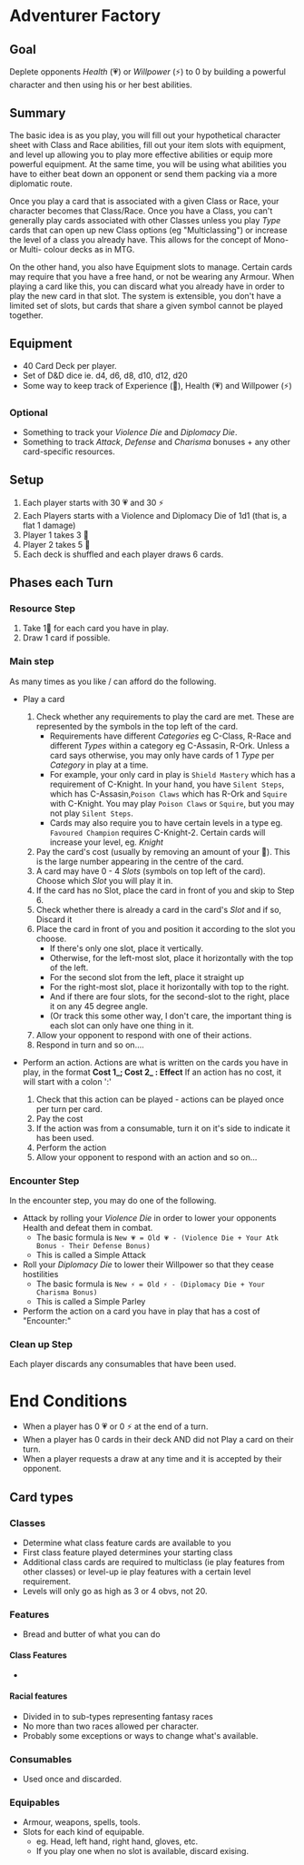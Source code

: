 # Adventurer Factory

## Goal
Deplete opponents _Health_ (💗) or _Willpower_ (⚡) to 0 by building a powerful character and then using his or her best abilities.

## Summary
The basic idea is as you play, you will fill out your hypothetical character sheet with Class and Race abilities, fill out your item slots with equipment, and level up allowing you to play more effective abilities or equip more powerful equipment. At the same time, you will be using what abilities you have to either beat down an opponent or send them packing via a more diplomatic route.

Once you play a card that is associated with a given Class or Race, your character becomes that Class/Race. Once you have a Class, you can't generally play cards associated with other Classes unless you play _Type_ cards that can open up new Class options (eg "Multiclassing") or increase the level of a class you already have. This allows for the concept of Mono- or Multi- colour decks as in MTG.

On the other hand, you also have Equipment slots to manage.  Certain cards may require that you have a free hand, or not be wearing any Armour.  When playing a card like this, you can discard what you already have in order to play the new card in that slot.  The system is extensible, you don't have a limited set of slots, but cards that share a given symbol cannot be played together.

## Equipment

- 40 Card Deck per player.
- Set of D&D dice ie. d4, d6, d8, d10, d12, d20
- Some way to keep track of Experience (🌈), Health (💗) and Willpower (⚡)
### Optional
- Something to track your _Violence Die_ and _Diplomacy Die_.
- Something to track _Attack_, _Defense_ and _Charisma_ bonuses + any other card-specific resources.

## Setup
1. Each player starts with 30 💗 and 30 ⚡
2. Each Players starts with a Violence and Diplomacy Die of 1d1 (that is, a flat 1 damage)
2. Player 1 takes 3 🌈
3. Player 2 takes 5 🌈
4. Each deck is shuffled and each player draws 6 cards.

## Phases each Turn
### Resource Step
1. Take 1🌈 for each card you have in play.
2. Draw 1 card if possible.

### Main step
As many times as you like / can afford do the following.
- Play a card
    1. Check whether any requirements to play the card are met.  These are represented by the symbols in the top left of the card.
        - Requirements have different _Categories_ eg C-Class, R-Race and different _Types_ within a category eg C-Assasin, R-Ork.  Unless a card says otherwise, you may only have cards of 1 _Type_ per _Category_ in play at a time.  
        - For example, your only card in play is `Shield Mastery` which has a requirement of C-Knight.  In your hand, you have `Silent Steps`, which has C-Assasin,`Poison Claws` which has R-Ork and `Squire` with C-Knight.  You may play `Poison Claws` or `Squire`, but you may not play `Silent Steps`.
        - Cards may also require you to have certain levels in a type eg. `Favoured Champion` requires C-Knight-2. Certain cards will increase your level, eg. _Knight_ 
    2. Pay the card's cost (usually by removing an amount of your 🌈).  This is the large number appearing in the centre of the card. 
    2. A card may have 0 - 4 _Slots_ (symbols on top left of the card). Choose which _Slot_ you will play it in.
    3. If the card has no Slot, place the card in front of you and skip to Step 6.
    4. Check whether there is already a card in the card's _Slot_ and if so, Discard it
    5. Place the card in front of you and position it according to the slot you choose.
        - If there's only one slot, place it vertically.
        - Otherwise, for the left-most slot, place it horizontally with the top of the left.
        - For the second slot from the left, place it straight up
        - For the right-most slot, place it horizontally with top to the right.
        - And if there are four slots, for the second-slot to the right, place it on any 45 degree angle.
        - (Or track this some other way, I don't care, the important thing is each slot can only have one thing in it.
    6. Allow your opponent to respond with one of their actions.
    7. Respond in turn and so on....

- Perform an action.
    Actions are what is written on the cards you have in play, in the format **Cost 1_; Cost 2_ : Effect**
    If an action has no cost, it will start with a colon ':'
    1. Check that this action can be played - actions can be played once per turn per card.
    2. Pay the cost
    2. If the action was from a consumable, turn it on it's side to indicate it has been used.
    3. Perform the action
    4. Allow your opponent to respond with an action and so on...

### Encounter Step
In the encounter step, you may do one of the following.
- Attack by rolling your _Violence Die_ in order to lower your opponents Health and defeat them in combat.
    - The basic formula is `New 💗 = Old 💗 - (Violence Die + Your Atk Bonus - Their Defense Bonus)`
    - This is called a Simple Attack
- Roll your _Diplomacy Die_ to lower their Willpower so that they cease hostilities
    - The basic formula is `New ⚡ = Old ⚡ - (Diplomacy Die + Your Charisma Bonus)`
    - This is called a Simple Parley
- Perform the action on a card you have in play that has a cost of "Encounter:"

### Clean up Step
Each player discards any consumables that have been used.

# End Conditions
- When a player has 0 💗 or 0 ⚡ at the end of a turn.
- When a player has 0 cards in their deck AND did not Play a card on their turn.
- When a player requests a draw at any time and it is accepted by their opponent.

## Card types
### Classes
- Determine what class feature cards are available to you
- First class feature played determines your starting class
- Additional class cards are required to multiclass (ie play features from other classes) or level-up ie play features with a certain level requirement.
- Levels will only go as high as 3 or 4 obvs, not 20.
### Features
- Bread and butter of what you can do
#### Class Features
- 
#### Racial features
- Divided in to sub-types representing fantasy races
- No more than two races allowed per character.
- Probably some exceptions or ways to change what's available.
### Consumables
- Used once and discarded.
### Equipables
- Armour, weapons, spells, tools.
- Slots for each kind of equipable.
    - eg. Head, left hand, right hand, gloves, etc.
    - If you play one when no slot is available, discard exising.
